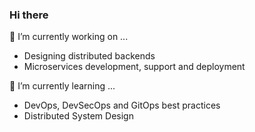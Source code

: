 ### Hi there

🔭 I’m currently working on ...
 - Designing distributed backends
 - Microservices development, support and deployment


🌱 I’m currently learning ...
- DevOps, DevSecOps and GitOps best practices
- Distributed System Design 

<!--
**mohsin-mehmood/mohsin-mehmood** is a ✨ _special_ ✨ repository because its `README.md` (this file) appears on your GitHub profile.

Here are some ideas to get you started:

- 🔭 I’m currently working on ...
- 🌱 I’m currently learning ...
- 👯 I’m looking to collaborate on ...
- 🤔 I’m looking for help with ...
- 💬 Ask me about ...
- 📫 How to reach me: ...
- 😄 Pronouns: ...
- ⚡ Fun fact: ...
-->
